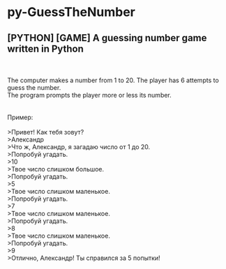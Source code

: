 # py-GuessTheNumber
<h2>[PYTHON] [GAME] A guessing number game written in Python</h2>
<br><br>
The computer makes a number from 1 to 20. The player has 6 attempts to guess the number. <br>
The program prompts the player more or less its number.
<br><br><br>
Пример: <br><br>
	>Привет! Как тебя зовут?<br>
	>Александр<br>
	>Что ж, Александр, я загадаю число от 1 до 20.<br>
	>Попробуй угадать.<br>
	>10<br>
	>Твое число слишком большое.<br>
	>Попробуй угадать.<br>
	>5<br>
	>Твое число слишком маленькое.<br>
	>Попробуй угадать.<br>
	>7<br>
	>Твое число слишком маленькое.<br>
	>Попробуй угадать.<br>
	>8<br>
	>Твое число слишком маленькое.<br>
	>Попробуй угадать.<br>
	>9<br>
	>Отлично, Александр! Ты справился за 5 попытки!<br>